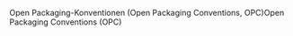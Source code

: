 <span data-ttu-id="d6708-101">Open Packaging-Konventionen (Open Packaging Conventions, OPC)</span><span class="sxs-lookup"><span data-stu-id="d6708-101">Open Packaging Conventions (OPC)</span></span>